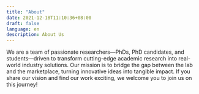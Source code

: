 ```yaml
---
title: "About"
date: 2021-12-18T11:10:36+08:00
draft: false
language: en
description: About Us
---
```


We are a team of passionate researchers—PhDs, PhD candidates, and students—driven to transform cutting-edge academic research into real-world industry solutions. Our mission is to bridge the gap between the lab and the marketplace, turning innovative ideas into tangible impact. If you share our vision and find our work exciting, we welcome you to join us on this journey!